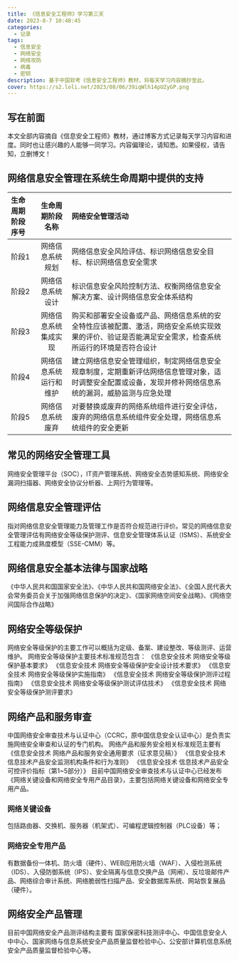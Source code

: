 ```yaml
---
title: 《信息安全工程师》学习第三天
date: 2023-8-7 10:48:45
categories:
  - 记录
tags:
  - 信息安全
  - 网络安全
  - 网络攻防
  - 病毒
  - 密钥
description: 基于中国软考《信息安全工程师》教材，将每天学习内容摘抄至此。
cover: https://s2.loli.net/2023/08/06/39iqWlh14pUZyGP.png
---
```

## 写在前面
本文全部内容摘自《信息安全工程师》教材，通过博客方式记录每天学习内容和进度。同时也让感兴趣的人能够一同学习。内容偏理论，请知悉。如果侵权，请告知，立删博文！
## 网络信息安全管理在系统生命周期中提供的支持
| 生命周期阶段序号      | 生命周期阶段名称 |    网络安全管理活动 |   
| :--------- | :--: | :----------- | 
| 阶段1   |  网络信息系统规划      |    网络信息安全风险评估、标识网络信息安全目标、标识网络信息安全需求 | 
| 阶段2   |  网络信息系统设计      |    标识信息安全风险控制方法、权衡网络信息安全解决方案、设计网络信息安全体系结构 | 
| 阶段3   |  网络信息系统集成实现   |购买和部署安全设备或产品、网络信息系统的安全特性应该被配置、激活，网络安全系统实现效果的评价、验证是否能满足安全需求，检查系统所运行的环境是否符合设计 | 
| 阶段4   |  网络信息系统运行和维护 | 建立网络信息安全管理组织，制定网络信息安全规章制度，定期重新评估网络信息管理对象，适时调整安全配置或设备，发现并修补网络信息系统的漏洞，威胁监测与应急处理 | 
| 阶段5   |  网络信息系统废弃       | 对要替换或废弃的网络系统组件进行安全评估，废弃的网络信息系统组件安全处理，网络信息系统组件的安全更新 | 

## 常见的网络安全管理工具
网络安全管理平台（SOC），IT资产管理系统、网络安全态势感知系统、网络安全漏洞扫描器、网络安全协议分析器、上网行为管理等。
## 网络信息安全管理评估
指对网络信息安全管理能力及管理工作是否符合规范进行评价。常见的网络信息安全管理评估有网络安全等级保护测评、信息安全管理体系认证（ISMS）、系统安全工程能力成熟度模型（SSE-CMM）等。
## 网络信息安全基本法律与国家战略
《中华人民共和国国家安全法》、《中华人民共和国网络安全法》、《全国人民代表大会常务委员会关于加强网络信息保护的决定》、《国家网络空间安全战略》、《网络空间国际合作战略》
## 网络安全等级保护
网络安全等级保护的主要工作可以概括为定级、备案、建设整改、等级测评、运营维护。
网络安全等级保护主要技术标准规范包含：
《信息安全技术 网络安全等级保护基本要求》
《信息安全技术 网络安全等级保护安全设计技术要求》
《信息安全技术 网络安全等级保护实施指南》
《信息安全技术 网络安全等级保护测评过程指南》
《信息安全技术 网络安全等级保护测试评估技术》
《信息安全技术 网络安全等级保护测评要求》
## 网络产品和服务审查
中国网络安全审查技术与认证中心（CCRC，原中国信息安全认证中心）是负责实施网络安全审查和认证的专门机构。
网络产品和服务安全相关标准规范主要有《信息安全技术 网络产品和服务安全通用要求（征求意见稿）》
《信息安全技术 信息技术产品安全监测机构条件和行为准则》
《信息安全技术 信息技术产品安全可控评价指标（第1~5部分）》
目前中国网络安全审查技术与认证中心已经发布《网络关键设备和网络安全专用产品目录》，主要包括网络关键设备和网络安全专用产品。
### 网络关键设备
包括路由器、交换机、服务器（机架式）、可编程逻辑控制器（PLC设备）等；
### 网络安全专用产品
有数据备份一体机、防火墙（硬件）、WEB应用防火墙（WAF）、入侵检测系统（IDS）、入侵防御系统（IPS）、安全隔离与信息交换产品（网闸）、反垃圾邮件产品、网络综合审计系统、网络脆弱性扫描产品、安全数据库系统、网站恢复展品（硬件）。
## 网络安全产品管理
目前中国网络安全产品测评结构主要有 国家保密科技测评中心、中国信息安全人中中心、国家网络与信息系统安全产品质量监督检验中心、公安部计算机信息系统安全产品质量监督检验中心等。





